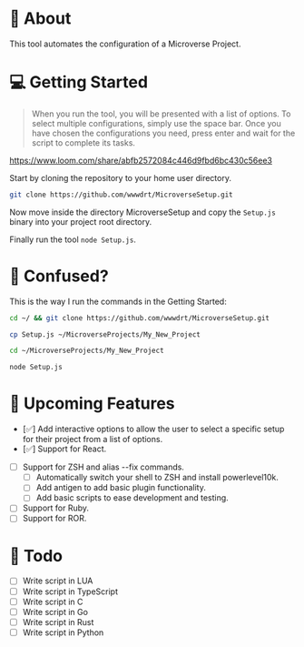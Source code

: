 # 📖 About

This tool automates the configuration of a Microverse Project.

# 💻 Getting Started

> When you run the tool, you will be presented with a list of options. To select multiple configurations, simply use the space bar. Once you have chosen the configurations you need, press enter and wait for the script to complete its tasks.

https://www.loom.com/share/abfb2572084c446d9fbd6bc430c56ee3

Start by cloning the repository to your home user directory.

```bash
git clone https://github.com/wwwdrt/MicroverseSetup.git
```

Now move inside the directory MicroverseSetup and copy the `Setup.js` binary into your project root directory.

Finally run the tool `node Setup.js`.

# 🤔 Confused?

This is the way I run the commands in the Getting Started:

```bash
cd ~/ && git clone https://github.com/wwwdrt/MicroverseSetup.git

cp Setup.js ~/MicroverseProjects/My_New_Project

cd ~/MicroverseProjects/My_New_Project

node Setup.js
```

# 🚀 Upcoming Features

- [✅] Add interactive options to allow the user to select a specific setup for their project from a list of options.
- [✅] Support for React.
- [ ] Support for ZSH and alias --fix commands.
  - [ ] Automatically switch your shell to ZSH and install powerlevel10k.
  - [ ] Add antigen to add basic plugin functionality.
  - [ ] Add basic scripts to ease development and testing.
- [ ] Support for Ruby.
- [ ] Support for ROR.

# 📜 Todo

- [ ] Write script in LUA
- [ ] Write script in TypeScript
- [ ] Write script in C
- [ ] Write script in Go
- [ ] Write script in Rust
- [ ] Write script in Python
